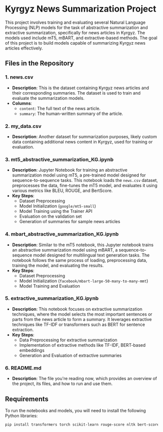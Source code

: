 # Kyrgyz News Summarization Project

This project involves training and evaluating several Natural Language Processing (NLP) models for the task of abstractive summarization and extractive summarization, specifically for news articles in Kyrgyz. The models used include mT5, mBART, and extractive-based methods. The goal of this project is to build models capable of summarizing Kyrgyz news articles effectively.

## Files in the Repository

### 1. **news.csv**
   - **Description**: This is the dataset containing Kyrgyz news articles and their corresponding summaries. The dataset is used to train and evaluate the summarization models.
   - **Columns**:
     - `content`: The full text of the news article.
     - `summary`: The human-written summary of the article.

### 2. **my_data.csv**
   - **Description**: Another dataset for summarization purposes, likely custom data containing additional news content in Kyrgyz, used for training or evaluation.

### 3. **mt5_abstractive_summarization_KG.ipynb**
   - **Description**: Jupyter Notebook for training an abstractive summarization model using mT5, a pre-trained model designed for sequence-to-sequence tasks. This notebook loads the `news.csv` dataset, preprocesses the data, fine-tunes the mT5 model, and evaluates it using various metrics like BLEU, ROUGE, and BertScore.
   - **Key Steps**:
     - Dataset Preprocessing
     - Model Initialization (`google/mt5-small`)
     - Model Training using the Trainer API
     - Evaluation on the validation set
     - Generation of summaries for sample news articles

### 4. **mbart_abstractive_summarization_KG.ipynb**
   - **Description**: Similar to the mT5 notebook, this Jupyter notebook trains an abstractive summarization model using mBART, a sequence-to-sequence model designed for multilingual text generation tasks. The notebook follows the same process of loading, preprocessing data, training the model, and evaluating the results.
   - **Key Steps**:
     - Dataset Preprocessing
     - Model Initialization (`facebook/mbart-large-50-many-to-many-mmt`)
     - Model Training and Evaluation

### 5. **extractive_summarization_KG.ipynb**
   - **Description**: This notebook focuses on extractive summarization techniques, where the model selects the most important sentences or parts from the news article to form a summary. It leverages extractive techniques like TF-IDF or transformers such as BERT for sentence extraction.
   - **Key Steps**:
     - Data Preprocessing for extractive summarization
     - Implementation of extractive methods like TF-IDF, BERT-based embeddings
     - Generation and Evaluation of extractive summaries

### 6. **README.md**
   - **Description**: The file you're reading now, which provides an overview of the project, its files, and how to run and use them.

## Requirements

To run the notebooks and models, you will need to install the following Python libraries:

```bash
pip install transformers torch scikit-learn rouge-score nltk bert-score matplotlib seaborn pandas
